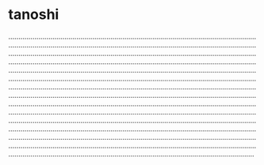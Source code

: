 # tanoshi
...................................................................................................................................................................................................................................................................................................................................................................................................................................................................................................................................................................................................................................................................................................................................................................................................................................................................................................................................................................................................................................................................................................................................................................................................................................................................................................................................................................................................................................................................................................................................................................................................................................................................................................................................................................................................................................................................................................................................